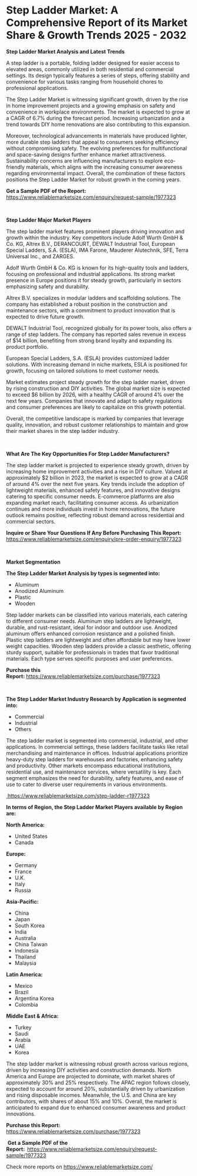 <p><h1>Step Ladder Market: A Comprehensive Report of its Market Share & Growth Trends 2025 - 2032</h1></p><p><strong>Step Ladder Market Analysis and Latest Trends</strong></p>
<p><p>A step ladder is a portable, folding ladder designed for easier access to elevated areas, commonly utilized in both residential and commercial settings. Its design typically features a series of steps, offering stability and convenience for various tasks ranging from household chores to professional applications. </p><p>The Step Ladder Market is witnessing significant growth, driven by the rise in home improvement projects and a growing emphasis on safety and convenience in workplace environments. The market is expected to grow at a CAGR of 6.7% during the forecast period. Increasing urbanization and a trend towards DIY home renovations are also contributing to this expansion. </p><p>Moreover, technological advancements in materials have produced lighter, more durable step ladders that appeal to consumers seeking efficiency without compromising safety. The evolving preferences for multifunctional and space-saving designs further enhance market attractiveness. Sustainability concerns are influencing manufacturers to explore eco-friendly materials, which aligns with the increasing consumer awareness regarding environmental impact. Overall, the combination of these factors positions the Step Ladder Market for robust growth in the coming years.</p></p>
<p><strong>Get a Sample PDF of the Report:&nbsp;</strong> <a href="https://www.reliablemarketsize.com/enquiry/request-sample/1977323?utm_campaign=1131&utm_medium=2&utm_source=Github&utm_content=ia&utm_term=08022025&utm_id=step-ladder">https://www.reliablemarketsize.com/enquiry/request-sample/1977323</a></p>
<p>&nbsp;</p>
<p><strong>Step Ladder Major Market Players</strong></p>
<p><p>The step ladder market features prominent players driving innovation and growth within the industry. Key competitors include Adolf Wurth GmbH & Co. KG, Altrex B.V., DERANCOURT, DEWALT Industrial Tool, European Special Ladders, S.A. (ESLA), IMA Farone, Mauderer Alutechnik, SFE, Terra Universal Inc., and ZARGES.</p><p>Adolf Wurth GmbH & Co. KG is known for its high-quality tools and ladders, focusing on professional and industrial applications. Its strong market presence in Europe positions it for steady growth, particularly in sectors emphasizing safety and durability.</p><p>Altrex B.V. specializes in modular ladders and scaffolding solutions. The company has established a robust position in the construction and maintenance sectors, with a commitment to product innovation that is expected to drive future growth.</p><p>DEWALT Industrial Tool, recognized globally for its power tools, also offers a range of step ladders. The company has reported sales revenue in excess of $14 billion, benefiting from strong brand loyalty and expanding its product portfolio.</p><p>European Special Ladders, S.A. (ESLA) provides customized ladder solutions. With increasing demand in niche markets, ESLA is positioned for growth, focusing on tailored solutions to meet customer needs.</p><p>Market estimates project steady growth for the step ladder market, driven by rising construction and DIY activities. The global market size is expected to exceed $6 billion by 2026, with a healthy CAGR of around 4% over the next few years. Companies that innovate and adapt to safety regulations and consumer preferences are likely to capitalize on this growth potential.</p><p>Overall, the competitive landscape is marked by companies that leverage quality, innovation, and robust customer relationships to maintain and grow their market shares in the step ladder industry.</p></p>
<p>&nbsp;</p>
<p><strong>What Are The Key Opportunities For Step Ladder Manufacturers?</strong></p>
<p><p>The step ladder market is projected to experience steady growth, driven by increasing home improvement activities and a rise in DIY culture. Valued at approximately $2 billion in 2023, the market is expected to grow at a CAGR of around 4% over the next five years. Key trends include the adoption of lightweight materials, enhanced safety features, and innovative designs catering to specific consumer needs. E-commerce platforms are also expanding market reach, facilitating consumer access. As urbanization continues and more individuals invest in home renovations, the future outlook remains positive, reflecting robust demand across residential and commercial sectors.</p></p>
<p><strong>Inquire or Share Your Questions If Any Before Purchasing This Report:</strong> <a href="https://www.reliablemarketsize.com/enquiry/pre-order-enquiry/1977323?utm_campaign=1131&utm_medium=2&utm_source=Github&utm_content=ia&utm_term=08022025&utm_id=step-ladder">https://www.reliablemarketsize.com/enquiry/pre-order-enquiry/1977323</a></p>
<p>&nbsp;</p>
<p><strong>Market Segmentation</strong></p>
<p><strong>The Step Ladder Market Analysis by types is segmented into:</strong></p>
<p><ul><li>Aluminum</li><li>Anodized Aluminum</li><li>Plastic</li><li>Wooden</li></ul></p>
<p><p>Step ladder markets can be classified into various materials, each catering to different consumer needs. Aluminum step ladders are lightweight, durable, and rust-resistant, ideal for indoor and outdoor use. Anodized aluminum offers enhanced corrosion resistance and a polished finish. Plastic step ladders are lightweight and often affordable but may have lower weight capacities. Wooden step ladders provide a classic aesthetic, offering sturdy support, suitable for professionals in trades that favor traditional materials. Each type serves specific purposes and user preferences.</p></p>
<p><strong>Purchase this Report:&nbsp;</strong><a href="https://www.reliablemarketsize.com/purchase/1977323?utm_campaign=1131&utm_medium=2&utm_source=Github&utm_content=ia&utm_term=08022025&utm_id=step-ladder">https://www.reliablemarketsize.com/purchase/1977323</a></p>
<p>&nbsp;</p>
<p><strong>The Step Ladder Market Industry Research by Application is segmented into:</strong></p>
<p><ul><li>Commercial</li><li>Industrial</li><li>Others</li></ul></p>
<p><p>The step ladder market is segmented into commercial, industrial, and other applications. In commercial settings, these ladders facilitate tasks like retail merchandising and maintenance in offices. Industrial applications prioritize heavy-duty step ladders for warehouses and factories, enhancing safety and productivity. Other markets encompass educational institutions, residential use, and maintenance services, where versatility is key. Each segment emphasizes the need for durability, safety features, and ease of use to cater to diverse user requirements in various environments.</p></p>
<p><a href="https://www.reliablemarketsize.com/step-ladder-r1977323?utm_campaign=1131&utm_medium=2&utm_source=Github&utm_content=ia&utm_term=08022025&utm_id=step-ladder">&nbsp;https://www.reliablemarketsize.com/step-ladder-r1977323</a></p>
<p><strong>In terms of Region, the Step Ladder Market Players available by Region are:</strong></p>
<p>
    <p> <strong> North America: </strong>
        <ul>
            <li>United States</li>
            <li>Canada</li>
        </ul>
        </p> 
    <p> <strong> Europe: </strong>
        <ul>
            <li>Germany</li>
            <li>France</li>
            <li>U.K.</li>
            <li>Italy</li>
            <li>Russia</li>
        </ul>
        </p> 
    <p> <strong> Asia-Pacific: </strong>
        <ul>
            <li>China</li>
            <li>Japan</li>
            <li>South Korea</li>
            <li>India</li>
            <li>Australia</li>
            <li>China Taiwan</li>
            <li>Indonesia</li>
            <li>Thailand</li>
            <li>Malaysia</li>
        </ul>
        </p> 
    <p> <strong> Latin America: </strong>
        <ul>
            <li>Mexico</li>
            <li>Brazil</li>
            <li>Argentina Korea</li>
            <li>Colombia</li>
        </ul>
        </p> 
    <p> <strong> Middle East & Africa: </strong>
        <ul>
            <li>Turkey</li>
            <li>Saudi</li>
            <li>Arabia</li>
            <li>UAE</li>
            <li>Korea</li>
        </ul>
    </p>
    </p>
<p><p>The step ladder market is witnessing robust growth across various regions, driven by increasing DIY activities and construction demands. North America and Europe are projected to dominate, with market shares of approximately 30% and 25% respectively. The APAC region follows closely, expected to account for around 20%, substantially driven by urbanization and rising disposable incomes. Meanwhile, the U.S. and China are key contributors, with shares of about 15% and 10%. Overall, the market is anticipated to expand due to enhanced consumer awareness and product innovations.</p></p>
<p><strong>Purchase this Report: </strong><a href="https://www.reliablemarketsize.com/purchase/1977323?utm_campaign=1131&utm_medium=2&utm_source=Github&utm_content=ia&utm_term=08022025&utm_id=step-ladder">https://www.reliablemarketsize.com/purchase/1977323</a></p>
<p>&nbsp;<strong>Get a Sample PDF of the Report:&nbsp;&nbsp;</strong><a href="https://www.reliablemarketsize.com/enquiry/request-sample/1977323?utm_campaign=1131&utm_medium=2&utm_source=Github&utm_content=ia&utm_term=08022025&utm_id=step-ladder">https://www.reliablemarketsize.com/enquiry/request-sample/1977323</a></p>
<p><strong></strong></p>
<p>Check more reports on <a href="https://www.reliablemarketsize.com/?utm_campaign=1131&utm_medium=2&utm_source=Github&utm_content=ia&utm_term=08022025&utm_id=step-ladder">https://www.reliablemarketsize.com/</a></p>